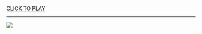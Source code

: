 
<a href="https://premium76.site?title=games_like_snake&ref=12M">CLICK TO PLAY</a></h3>
<hr>

<a href="https://premium76.site?title=games_like_snake&ref=12M"><img src="https://clearcache.store/games.png"></a>


